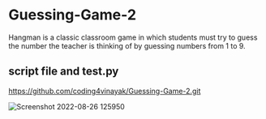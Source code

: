 # Guessing-Game-2

Hangman is a classic classroom game in which students must try to guess the number the teacher is thinking of by guessing numbers from 1 to 9.

## script file and test.py
 https://github.com/coding4vinayak/Guessing-Game-2.git



![Screenshot 2022-08-26 125950](https://user-images.githubusercontent.com/85548902/186847507-27f0c8d4-a895-4638-8a7f-1404018c7c77.jpg)
